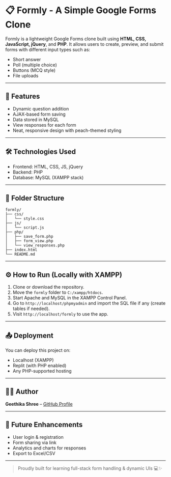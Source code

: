 # 📋 Formly - A Simple Google Forms Clone

Formly is a lightweight Google Forms clone built using **HTML, CSS, JavaScript, jQuery**, and **PHP**. It allows users to create, preview, and submit forms with different input types such as:

* Short answer
* Poll (multiple choice)
* Buttons (MCQ style)
* File uploads

---

## 🚀 Features

* Dynamic question addition
* AJAX-based form saving
* Data stored in MySQL
* View responses for each form
* Neat, responsive design with peach-themed styling

---

## 🛠️ Technologies Used

* Frontend: HTML, CSS, JS, jQuery
* Backend: PHP
* Database: MySQL (XAMPP stack)

---

## 📂 Folder Structure

```
formly/
├── css/
│   └── style.css
├── js/
│   └── script.js
├── php/
│   ├── save_form.php
│   ├── form_view.php
│   └── view_responses.php
├── index.html
└── README.md
```

---

## ⚙️ How to Run (Locally with XAMPP)

1. Clone or download the repository.
2. Move the `formly` folder to `C:/xampp/htdocs`.
3. Start Apache and MySQL in the XAMPP Control Panel.
4. Go to `http://localhost/phpmyadmin` and import the SQL file if any (create tables if needed).
5. Visit `http://localhost/formly` to use the app.

---

## 📤 Deployment

You can deploy this project on:

* Localhost (XAMPP)
* Replit (with PHP enabled)
* Any PHP-supported hosting

---

## 🙋‍♀️ Author

**Geethika Shree** – [GitHub Profile](https://github.com/Geethika009)

---

## 📌 Future Enhancements

* User login & registration
* Form sharing via link
* Analytics and charts for responses
* Export to Excel/CSV

---

> Proudly built for learning full-stack form handling & dynamic UIs 💻✨
